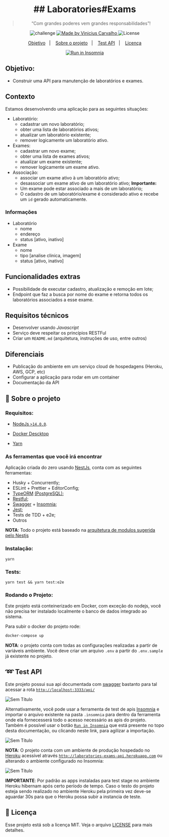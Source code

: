<h1 align="center">
  ## Laboratories#Exams
</h1>

<blockquote align="center">“Com grandes poderes vem grandes responsabilidades”!</blockquote>

<p align="center">
  <img alt="challenge" src="https://img.shields.io/badge/challenge-%2304D361">

  <a href="https://github.com/carvalhoviniciusluiz">
    <img alt="Made by Vinicius Carvalho" src="https://img.shields.io/badge/made%20by-Vinicius%20Carvalho-%2304D361">
  </a>

  <img alt="License" src="https://img.shields.io/badge/license-MIT-%2304D361">
</p>

<p align="center">
  <a href="#objetivo">Objetivo</a>&nbsp;&nbsp;&nbsp;|&nbsp;&nbsp;&nbsp;
  <a href="#rocket-sobre-o-projeto">Sobre o projeto</a>&nbsp;&nbsp;&nbsp;|&nbsp;&nbsp;&nbsp;
  <a href="#loop-test-api">Test API</a>&nbsp;&nbsp;&nbsp;|&nbsp;&nbsp;&nbsp;
  <a href="#memo-licença">Licença</a>
</p>

<p align="center">
  <a href="https://insomnia.rest/run/?label=Laboratories-Exams&uri=https%3A%2F%2Fgithub.com%2Fcarvalhoviniciusluiz%2Flaboratories-exams-api%2Fblob%2Fmain%2F.insomnia%2FInsomnia_2021-09-02.json" target="_blank"><img src="https://insomnia.rest/images/run.svg" alt="Run in Insomnia"></a>
</p>

## Objetivo:
- Construir uma API para manutenção de laboratórios e exames.
## Contexto
Estamos desenvolvendo uma aplicação para as seguintes situações:
- Laboratório:
  - cadastrar um novo laboratório;
  - obter uma lista de laboratórios ativos;
  - atualizar um laboratório existente;
  - remover logicamente um laboratório ativo.
- Exames:
  - cadastrar um novo exame;
  - obter uma lista de exames ativos;
  - atualizar um exame existente;
  - remover logicamente um exame ativo.
- Associação:
  - associar um exame ativo à um laboratório ativo;
  - desassociar um exame ativo de um laboratório ativo;
  **Importante:**
  - Um exame pode estar associado a mais de um laboratório;
  - O cadastro de um laboratório/exame é considerado ativo e recebe um `id` gerado automaticamente.

### Informações
- Laboratório
  - nome
  - endereço
  - status [ativo, inativo]
- Exame
  - nome
  - tipo [analise clinica, imagem]
  - status [ativo, inativo]
## Funcionalidades extras
- Possibilidade de executar cadastro, atualização e remoção em lote;
- Endpoint que faz a busca por nome do exame e retorna todos os laboratórios associados a esse exame.
## Requisitos técnicos
- Desenvolver usando *Javascript*
- Serviço deve respeitar os princípios RESTFul
- Criar um `README.md` (arquitetura, instruções de uso, entre outros)
## Diferenciais
- Publicação do ambiente em um serviço cloud de hospedagens (Heroku, AWS, GCP, etc)
- Configurar a aplicação para rodar em um container
- Documentação da API

## :rocket: Sobre o projeto

### **Requisitos:**

- [NodeJs ``>14.0.0``](https://nodejs.org/en/).

- [Docker Descktop](https://docs.docker.com/desktop/mac/install/)

- [Yarn](https://classic.yarnpkg.com/en/docs/install/#mac-stable)

### **As ferramentas que você irá encontrar**

Aplicação criada do zero usando [NestJs](https://nestjs.com/), conta com as seguintes ferramentas:

- Husky + Concurrently;
- ESLint + Prettier + EditorConfig;
- [TypeORM](https://typeorm.io/#/) [(PostgreSQL)](https://www.postgresql.org/);
- [Restful](https://www.redhat.com/pt-br/topics/api/what-is-a-rest-api);
- [Swagger](https://swagger.io/) + [Insomnia](https://insomnia.rest/);
- [Jest](https://jestjs.io/);
- Tests de TDD + e2e;
- Outros

__NOTA__: Todo o projeto está baseado na [arquitetura de modulos sugerida pelo Nestjs](https://docs.nestjs.com/modules)

### **Instalação:**
```
yarn
```

### **Tests:**
```shell
yarn test && yarn test:e2e
```

### **Rodando o Projeto:**
Este projeto está conteinerizado em Docker, com exceção do nodejs, você não precisa ter instalado localmente o banco de dados integrado ao sistema.

Para subir o docker do projeto rode:
```bash
docker-compose up
```

__NOTA__: o projeto conta com todas as configurações realizadas a partir de variáveis ambiente. Você deve criar um arquivo ``.env`` a partir do ``.env.sample`` já existente no projeto.

## :loop: Test API

Este projeto possui sua api documentada com [swagger](https://swagger.io/) bastanto para tal acessar a rota [``http://localhost:3333/api/``](http://localhost:3333/api/)

![Sem Título](https://user-images.githubusercontent.com/22005684/131832218-f6a112c8-c498-4a3b-bc8b-eee344996e39.png)


Alternativamente, você pode usar a ferramenta de test de apis [Insomnia](https://insomnia.rest/) e importar o arquivo existente na pasta ``.insomnia`` para dentro da ferramenta onde ela fornecesserá todo o acesso necessário as apis do projeto. Também é possível usar o botão [``Run in Insomnia``](https://insomnia.rest/run/?label=Laboratories-Exams&uri=https%3A%2F%2Fgithub.com%2Fcarvalhoviniciusluiz%2Flaboratories-exams-api%2Fblob%2Fmain%2F.insomnia%2FInsomnia_2021-09-02.json) que está presente no topo desta documentação, ou clicando neste link, para agilizar a importação.

![Sem Título](https://user-images.githubusercontent.com/22005684/131832565-54cbc51e-be23-4ac7-a370-2197afd1daff.png)

__NOTA__: O projeto conta com um ambiente de produção hospedado no [Heroku](https://www.heroku.com/) acessível através [``http://laboratories-exams-api.herokuapp.com``](http://laboratories-exams-api.herokuapp.com) ou alterando o ambiente configurado no Insomnia:

![Sem Título](https://user-images.githubusercontent.com/22005684/131923633-42bf5ca5-251e-4d27-9941-9958e9b064bd.png)

__IMPORTANTE__: Por padrão as apps instaladas para test stage no ambiente Heroku hibernam após certo período de tempo. Caso o testo do projeto esteja sendo realizado no ambiente Heroku pela primeira vez deve-se aguardar 30s para que o Heroku possa subir a instancia de teste.

## :memo: Licença

Esse projeto está sob a licença MIT. Veja o arquivo [LICENSE](LICENSE) para mais detalhes.
